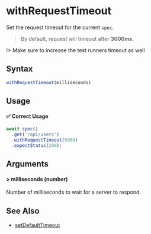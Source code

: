 # withRequestTimeout

Set the request timeout for the current `spec`.

> By default, request will timeout after **3000ms**.

!> Make sure to increase the test runners timeout as well

## Syntax

```js
withRequestTimeout(milliseconds)
```

## Usage

#### ✅  Correct Usage

```js 
await spec()
  .get('/api/users')
  .withRequestTimeout(5000)
  .expectStatus(200);
```

## Arguments

#### > milliseconds (number)

Number of milliseconds to wait for a server to respond.

## See Also

- [setDefaultTimeout](reference/setDefaultTimeout)